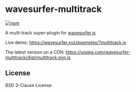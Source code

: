 wavesurfer-multitrack
==============================

[![npm](https://img.shields.io/npm/v/wavesurfer-multitrack)](https://www.npmjs.com/package/wavesurfer-multitrack)

A multi-track super-plugin for [wavesurfer.js](https://github.com/katspaugh/wavesurfer.js)

Live demo: https://wavesurfer.xyz/examples/?multitrack.js

The latest version on a CDN: https://unpkg.com/wavesurfer-multitrack/dist/multitrack.min.js

## License
BSD 3-Clause License
